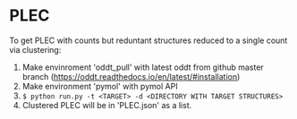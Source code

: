 # PLEC

To get PLEC with counts but reduntant structures reduced to a single count via clustering:

1. Make envinroment 'oddt_pull' with latest oddt from github master branch (https://oddt.readthedocs.io/en/latest/#installation)
2. Make environment 'pymol' with pymol API
3. `$ python run.py -t <TARGET> -d <DIRECTORY WITH TARGET STRUCTURES>`
4. Clustered PLEC will be in 'PLEC.json' as a list.
